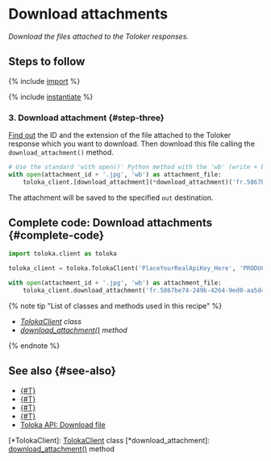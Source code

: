 # Download attachments

_Download the files attached to the Toloker responses._

## Steps to follow

{% include [import](../_includes/recipes/import.md) %}

{% include [instantiate](../_includes/recipes/instantiate.md) %}

### 3. Download attachment {#step-three}

[Find out](get-attachments.md) the ID and the extension of the file attached to the Toloker response which you want to download. Then download this file calling the `download_attachment()` method.

```python
# Use the standard 'with open()' Python method with the 'wb' (write + binary) parameters specified
with open(attachment_id + '.jpg', 'wb') as attachment_file:
    toloka_client.[download_attachment](*download_attachment)('fr.5867be74-249b-4264-9ed0-aa5d4c201846', out=attachment_file)
```

The attachment will be saved to the specified `out` destination.

## Complete code: Download attachments {#complete-code}

```python
import toloka.client as toloka

toloka_client = toloka.TolokaClient('PlaceYourRealApiKey_Here', 'PRODUCTION')

with open(attachment_id + '.jpg', 'wb') as attachment_file:
    toloka_client.download_attachment('fr.5867be74-249b-4264-9ed0-aa5d4c201846', out=attachment_file)
```

{% note tip "List of classes and methods used in this recipe" %}

- _[TolokaClient](../reference/toloka.client.TolokaClient.md) class_
- _[download_attachment()](../reference/toloka.client.TolokaClient.download_attachment.md) method_

{% endnote %}

## See also {#see-also}

- [{#T}](../../guide/concepts/overview.md)
- [{#T}](learn-basics.md)
- [{#T}](use-cases.md)
- [{#T}](get-attachments.md)
- [Toloka API: Download file](https://toloka.ai/docs/api/api-reference/#get-/attachments/-id-/download)

[*TolokaClient]: [TolokaClient](../reference/toloka.client.TolokaClient.md) class
[*download_attachment]: [download_attachment()](../reference/toloka.client.TolokaClient.download_attachment.md) method